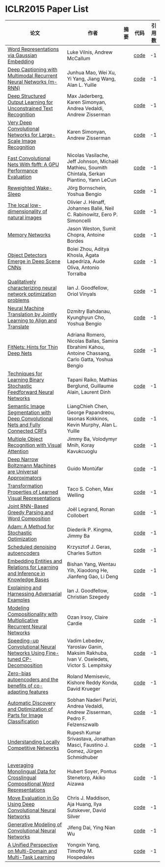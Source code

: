 # ICLR2015 Paper List

|论文|作者|摘要|代码|引用数|
|---|---|---|---|---|
|[Word Representations via Gaussian Embedding](http://arxiv.org/abs/1412.6623)|Luke Vilnis, Andrew McCallum||[code](https://paperswithcode.com/search?q_meta=&q_type=&q=Word+Representations+via+Gaussian+Embedding)|-1|
|[Deep Captioning with Multimodal Recurrent Neural Networks (m-RNN)](http://arxiv.org/abs/1412.6632)|Junhua Mao, Wei Xu, Yi Yang, Jiang Wang, Alan L. Yuille||[code](https://paperswithcode.com/search?q_meta=&q_type=&q=Deep+Captioning+with+Multimodal+Recurrent+Neural+Networks+(m-RNN))|-1|
|[Deep Structured Output Learning for Unconstrained Text Recognition](http://arxiv.org/abs/1412.5903)|Max Jaderberg, Karen Simonyan, Andrea Vedaldi, Andrew Zisserman||[code](https://paperswithcode.com/search?q_meta=&q_type=&q=Deep+Structured+Output+Learning+for+Unconstrained+Text+Recognition)|-1|
|[Very Deep Convolutional Networks for Large-Scale Image Recognition](http://arxiv.org/abs/1409.1556)|Karen Simonyan, Andrew Zisserman||[code](https://paperswithcode.com/search?q_meta=&q_type=&q=Very+Deep+Convolutional+Networks+for+Large-Scale+Image+Recognition)|-1|
|[Fast Convolutional Nets With fbfft: A GPU Performance Evaluation](http://arxiv.org/abs/1412.7580)|Nicolas Vasilache, Jeff Johnson, Michaël Mathieu, Soumith Chintala, Serkan Piantino, Yann LeCun||[code](https://paperswithcode.com/search?q_meta=&q_type=&q=Fast+Convolutional+Nets+With+fbfft:+A+GPU+Performance+Evaluation)|-1|
|[Reweighted Wake-Sleep](http://arxiv.org/abs/1406.2751)|Jörg Bornschein, Yoshua Bengio||[code](https://paperswithcode.com/search?q_meta=&q_type=&q=Reweighted+Wake-Sleep)|-1|
|[The local low-dimensionality of natural images](http://arxiv.org/abs/1412.6626)|Olivier J. Hénaff, Johannes Ballé, Neil C. Rabinowitz, Eero P. Simoncelli||[code](https://paperswithcode.com/search?q_meta=&q_type=&q=The+local+low-dimensionality+of+natural+images)|-1|
|[Memory Networks](http://arxiv.org/abs/1410.3916)|Jason Weston, Sumit Chopra, Antoine Bordes||[code](https://paperswithcode.com/search?q_meta=&q_type=&q=Memory+Networks)|-1|
|[Object Detectors Emerge in Deep Scene CNNs](http://arxiv.org/abs/1412.6856)|Bolei Zhou, Aditya Khosla, Àgata Lapedriza, Aude Oliva, Antonio Torralba||[code](https://paperswithcode.com/search?q_meta=&q_type=&q=Object+Detectors+Emerge+in+Deep+Scene+CNNs)|-1|
|[Qualitatively characterizing neural network optimization problems](http://arxiv.org/abs/1412.6544)|Ian J. Goodfellow, Oriol Vinyals||[code](https://paperswithcode.com/search?q_meta=&q_type=&q=Qualitatively+characterizing+neural+network+optimization+problems)|-1|
|[Neural Machine Translation by Jointly Learning to Align and Translate](http://arxiv.org/abs/1409.0473)|Dzmitry Bahdanau, Kyunghyun Cho, Yoshua Bengio||[code](https://paperswithcode.com/search?q_meta=&q_type=&q=Neural+Machine+Translation+by+Jointly+Learning+to+Align+and+Translate)|-1|
|[FitNets: Hints for Thin Deep Nets](http://arxiv.org/abs/1412.6550)|Adriana Romero, Nicolas Ballas, Samira Ebrahimi Kahou, Antoine Chassang, Carlo Gatta, Yoshua Bengio||[code](https://paperswithcode.com/search?q_meta=&q_type=&q=FitNets:+Hints+for+Thin+Deep+Nets)|-1|
|[Techniques for Learning Binary Stochastic Feedforward Neural Networks](http://arxiv.org/abs/1406.2989)|Tapani Raiko, Mathias Berglund, Guillaume Alain, Laurent Dinh||[code](https://paperswithcode.com/search?q_meta=&q_type=&q=Techniques+for+Learning+Binary+Stochastic+Feedforward+Neural+Networks)|-1|
|[Semantic Image Segmentation with Deep Convolutional Nets and Fully Connected CRFs](http://arxiv.org/abs/1412.7062)|LiangChieh Chen, George Papandreou, Iasonas Kokkinos, Kevin Murphy, Alan L. Yuille||[code](https://paperswithcode.com/search?q_meta=&q_type=&q=Semantic+Image+Segmentation+with+Deep+Convolutional+Nets+and+Fully+Connected+CRFs)|-1|
|[Multiple Object Recognition with Visual Attention](http://arxiv.org/abs/1412.7755)|Jimmy Ba, Volodymyr Mnih, Koray Kavukcuoglu||[code](https://paperswithcode.com/search?q_meta=&q_type=&q=Multiple+Object+Recognition+with+Visual+Attention)|-1|
|[Deep Narrow Boltzmann Machines are Universal Approximators](http://arxiv.org/abs/1411.3784)|Guido Montúfar||[code](https://paperswithcode.com/search?q_meta=&q_type=&q=Deep+Narrow+Boltzmann+Machines+are+Universal+Approximators)|-1|
|[Transformation Properties of Learned Visual Representations](http://arxiv.org/abs/1412.7659)|Taco S. Cohen, Max Welling||[code](https://paperswithcode.com/search?q_meta=&q_type=&q=Transformation+Properties+of+Learned+Visual+Representations)|-1|
|[Joint RNN-Based Greedy Parsing and Word Composition](http://arxiv.org/abs/1412.7028)|Joël Legrand, Ronan Collobert||[code](https://paperswithcode.com/search?q_meta=&q_type=&q=Joint+RNN-Based+Greedy+Parsing+and+Word+Composition)|-1|
|[Adam: A Method for Stochastic Optimization](http://arxiv.org/abs/1412.6980)|Diederik P. Kingma, Jimmy Ba||[code](https://paperswithcode.com/search?q_meta=&q_type=&q=Adam:+A+Method+for+Stochastic+Optimization)|-1|
|[Scheduled denoising autoencoders](http://arxiv.org/abs/1406.3269)|Krzysztof J. Geras, Charles Sutton||[code](https://paperswithcode.com/search?q_meta=&q_type=&q=Scheduled+denoising+autoencoders)|-1|
|[Embedding Entities and Relations for Learning and Inference in Knowledge Bases](http://arxiv.org/abs/1412.6575)|Bishan Yang, Wentau Yih, Xiaodong He, Jianfeng Gao, Li Deng||[code](https://paperswithcode.com/search?q_meta=&q_type=&q=Embedding+Entities+and+Relations+for+Learning+and+Inference+in+Knowledge+Bases)|-1|
|[Explaining and Harnessing Adversarial Examples](http://arxiv.org/abs/1412.6572)|Ian J. Goodfellow, Christian Szegedy||[code](https://paperswithcode.com/search?q_meta=&q_type=&q=Explaining+and+Harnessing+Adversarial+Examples)|-1|
|[Modeling Compositionality with Multiplicative Recurrent Neural Networks](http://arxiv.org/abs/1412.6577)|Ozan Irsoy, Claire Cardie||[code](https://paperswithcode.com/search?q_meta=&q_type=&q=Modeling+Compositionality+with+Multiplicative+Recurrent+Neural+Networks)|-1|
|[Speeding-up Convolutional Neural Networks Using Fine-tuned CP-Decomposition](http://arxiv.org/abs/1412.6553)|Vadim Lebedev, Yaroslav Ganin, Maksim Rakhuba, Ivan V. Oseledets, Victor S. Lempitsky||[code](https://paperswithcode.com/search?q_meta=&q_type=&q=Speeding-up+Convolutional+Neural+Networks+Using+Fine-tuned+CP-Decomposition)|-1|
|[Zero-bias autoencoders and the benefits of co-adapting features](http://arxiv.org/abs/1402.3337)|Roland Memisevic, Kishore Reddy Konda, David Krueger||[code](https://paperswithcode.com/search?q_meta=&q_type=&q=Zero-bias+autoencoders+and+the+benefits+of+co-adapting+features)|-1|
|[Automatic Discovery and Optimization of Parts for Image Classification](http://arxiv.org/abs/1412.6598)|Sobhan Naderi Parizi, Andrea Vedaldi, Andrew Zisserman, Pedro F. Felzenszwalb||[code](https://paperswithcode.com/search?q_meta=&q_type=&q=Automatic+Discovery+and+Optimization+of+Parts+for+Image+Classification)|-1|
|[Understanding Locally Competitive Networks](http://arxiv.org/abs/1410.1165)|Rupesh Kumar Srivastava, Jonathan Masci, Faustino J. Gomez, Jürgen Schmidhuber||[code](https://paperswithcode.com/search?q_meta=&q_type=&q=Understanding+Locally+Competitive+Networks)|-1|
|[Leveraging Monolingual Data for Crosslingual Compositional Word Representations](http://arxiv.org/abs/1412.6334)|Hubert Soyer, Pontus Stenetorp, Akiko Aizawa||[code](https://paperswithcode.com/search?q_meta=&q_type=&q=Leveraging+Monolingual+Data+for+Crosslingual+Compositional+Word+Representations)|-1|
|[Move Evaluation in Go Using Deep Convolutional Neural Networks](http://arxiv.org/abs/1412.6564)|Chris J. Maddison, Aja Huang, Ilya Sutskever, David Silver||[code](https://paperswithcode.com/search?q_meta=&q_type=&q=Move+Evaluation+in+Go+Using+Deep+Convolutional+Neural+Networks)|-1|
|[Generative Modeling of Convolutional Neural Networks](http://arxiv.org/abs/1412.6296)|Jifeng Dai, Ying Nian Wu||[code](https://paperswithcode.com/search?q_meta=&q_type=&q=Generative+Modeling+of+Convolutional+Neural+Networks)|-1|
|[A Unified Perspective on Multi-Domain and Multi-Task Learning](http://arxiv.org/abs/1412.7489)|Yongxin Yang, Timothy M. Hospedales||[code](https://paperswithcode.com/search?q_meta=&q_type=&q=A+Unified+Perspective+on+Multi-Domain+and+Multi-Task+Learning)|-1|

